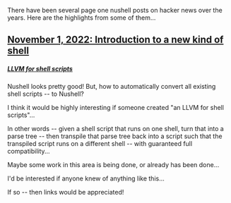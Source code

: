 
There have been several page one nushell posts on hacker news over the years.  Here are the highlights from some of them...

## [November 1, 2022: Introduction to a new kind of shell](https://news.ycombinator.com/item?id=33419944)

##### [LLVM for shell scripts](https://news.ycombinator.com/item?id=33433840)

Nushell looks pretty good!
But, how to automatically convert all existing shell scripts -- to Nushell?

I think it would be highly interesting if someone created "an LLVM for shell scripts"...

In other words -- given a shell script that runs on one shell, turn that into a parse tree -- then transpile that parse tree back into a script such that the transpiled script runs on a different shell -- with guaranteed full compatibility...

Maybe some work in this area is being done, or already has been done...

I'd be interested if anyone knew of anything like this...

If so -- then links would be appreciated!
